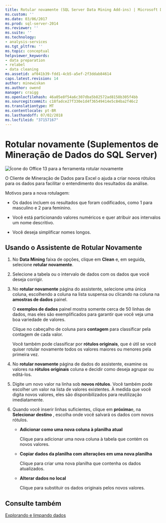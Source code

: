 ```yaml
---
title: Rotular novamente (SQL Server Data Mining Add-ins) | Microsoft Docs
ms.custom: ''
ms.date: 03/06/2017
ms.prod: sql-server-2014
ms.reviewer: ''
ms.suite: ''
ms.technology:
- analysis-services
ms.tgt_pltfrm: ''
ms.topic: conceptual
helpviewer_keywords:
- data preparation
- relabel
- data cleaning
ms.assetid: af041b39-fdd1-4cb5-a5ef-2f3ddab84614
caps.latest.revision: 14
author: minewiskan
ms.author: owend
manager: craigg
ms.openlocfilehash: 46a05e8f54a6c307dba5b82572ad8158b305f4bb
ms.sourcegitcommit: c18fadce27f330e1d4f36549414e5c84ba2f46c2
ms.translationtype: MT
ms.contentlocale: pt-BR
ms.lasthandoff: 07/02/2018
ms.locfileid: "37157167"
---
```

# <a name="relabel-sql-server-data-mining-add-ins"></a>Rotular novamente (Suplementos de Mineração de Dados do SQL Server)
  ![Ícone do Office 13 para a ferramenta rotular novamente](media/dm13-relabel.gif "ícone do Office 13 para a ferramenta rotular novamente")  
  
 O Cliente de Mineração de Dados para Excel o ajuda a criar novos rótulos para os dados para facilitar o entendimento dos resultados da análise.  
  
 Motivos para a nova rotulagem:  
  
-   Os dados incluem os resultados que foram codificados, como 1 para masculino e 2 para feminino.  
  
-   Você está particionando valores numéricos e quer atribuir aos intervalos um nome descritivo.  
  
-   Você deseja simplificar nomes longos.  
  
## <a name="using-the-relabel-wizard"></a>Usando o Assistente de Rotular Novamente  
  
1.  No **Data Mining** faixa de opções, clique em **Clean** e, em seguida, selecione **rotular novamente**.  
  
2.  Selecione a tabela ou o intervalo de dados com os dados que você deseja corrigir.  
  
3.  No **rotular novamente** página do assistente, selecione uma única coluna, escolhendo a coluna na lista suspensa ou clicando na coluna na **amostras de dados** painel.  
  
     O **exemplos de dados** painel mostra somente cerca de 50 linhas de dados, mas eles são exemplificados para garantir que você veja uma boa variedade de valores.  
  
     Clique no cabeçalho de coluna para **contagem** para classificar pela contagem de cada valor.  
  
     Você também pode classificar por **rótulos originais**, que é útil se você quiser rotular novamente todos os valores maiores ou menores pela primeira vez.  
  
4.  No **rotular novamente** página de dados do assistente, examine os valores na **rótulos originais** coluna e decidir como deseja agrupar ou editá-los.  
  
5.  Digite um novo valor na linha sob **novos rótulos**. Você também pode escolher um valor na lista de valores existentes. À medida que você digita novos valores, eles são disponibilizados para reutilização imediatamente.  
  
6.  Quando você inserir linhas suficientes, clique em **próxima**e, na **Selecionar destino** , escolha onde você salvará os dados com novos rótulos.  
  
    -   **Adicionar como uma nova coluna à planilha atual**  
  
         Clique para adicionar uma nova coluna à tabela que contém os novos valores.  
  
    -   **Copiar dados da planilha com alterações em uma nova planilha**  
  
         Clique para criar uma nova planilha que contenha os dados atualizados.  
  
    -   **Alterar dados no local**  
  
         Clique para substituir os dados originais pelos novos valores.  
  
## <a name="see-also"></a>Consulte também  
 [Explorando e limpando dados](exploring-and-cleaning-data.md)  
  
  
